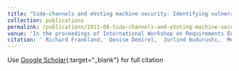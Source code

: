 ```yaml
---
title: "Side-channels and eVoting machine security: Identifying vulnerabilities and defining requirements"
collection: publications
permalink: /publications/2011-08-Side-channels-and-eVoting-machine-security-Identifying-vulnerabilities-and-defining-requirements
venue: 'In the proceedings of International Workshop on Requirements Engineering for Electronic Voting Systems (REVOTE 2011)'
citation: ' Richard Frankland,  Denise Demirel,  Jurlind Budurushi,  Melanie Volkamer, &quot;Side-channels and eVoting machine security: Identifying vulnerabilities and defining requirements.&quot; In the proceedings of International Workshop on Requirements Engineering for Electronic Voting Systems (REVOTE 2011), 2011.'
---
```

Use [Google Scholar](https://scholar.google.com/scholar?q=Side+channels+and+eVoting+machine+security:+Identifying+vulnerabilities+and+defining+requirements){:target="_blank"} for full citation
